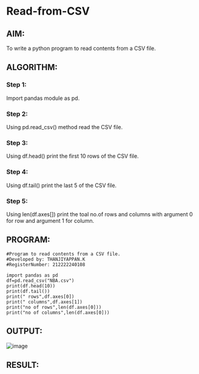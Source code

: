 # Read-from-CSV

## AIM:
To write a python program to read contents from a CSV file.
## ALGORITHM:
### Step 1:
Import pandas module as pd.

### Step 2:
Using pd.read_csv() method read the CSV file.

### Step 3:
Using df.head() print the first 10 rows of the CSV file.

### Step 4:
Using df.tail() print the last 5 of the CSV file.

### Step 5:
Using len(df.axes[]) print the toal no.of rows and columns with argument 0 for row and argument 1 for column.

## PROGRAM:
```
#Program to read contents from a CSV file.
#Developed by: THANJIYAPPAN.K
#RegisterNumber: 212222240108

import pandas as pd
df=pd.read_csv("NBA.csv")
print(df.head(10))
print(df.tail())
print(" rows",df.axes[0])
print(" columns",df.axes[1])
print("no of rows",len(df.axes[0]))
print("no of columns",len(df.axes[0]))
```
## OUTPUT:
![image](https://github.com/22009011/Read-from-CSV/assets/118343461/7f950a1d-32de-4fd9-8315-0b866958af41)

## RESULT:
